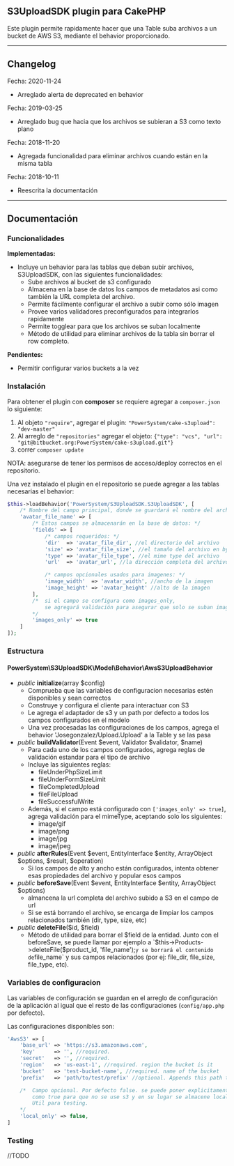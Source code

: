 ## S3UploadSDK plugin para CakePHP

Este plugin permite rapidamente hacer que una Table suba archivos a un bucket de AWS S3, mediante el behavior proporcionado.


----------

## Changelog

Fecha: 2020-11-24

* Arreglado alerta de deprecated en behavior

Fecha: 2019-03-25

* Arreglado bug que hacia que los archivos se subieran a S3 como texto plano

Fecha: 2018-11-20

* Agregada funcionalidad para eliminar archivos cuando están en la misma tabla

Fecha: 2018-10-11

* Reescrita la documentación

----------

## Documentación

### Funcionalidades

**Implementadas:**

- Incluye un behavior para las tablas que deban subir archivos, S3UploadSDK, con las siguientes funcionalidades:
    + Sube archivos al bucket de s3 configurado
    + Almacena en la base de datos los campos de metadatos asi como también la URL completa del archivo.
    + Permite fácilmente configurar el archivo a subir como sólo imagen
    + Provee varios validadores preconfigurados para integrarlos rapidamente
    + Permite togglear para que los archivos se suban localmente
    + Método de utilidad para eliminar archivos de la tabla sin borrar el row completo.

**Pendientes:**

- Permitir configurar varios buckets a la vez

### Instalación

Para obtener el plugin con **composer** se requiere agregar a `composer.json` lo siguiente:

1. Al objeto `"require"`, agregar el plugin: `"PowerSystem/cake-s3upload": "dev-master"`
2. Al arreglo de `"repositories"` agregar el objeto: ```{"type": "vcs", "url": "git@bitbucket.org:PowerSystem/cake-s3upload.git"}```
3. correr `composer update`

NOTA: asegurarse de tener los permisos de acceso/deploy correctos en el repositorio.

Una vez instalado el plugin en el repositorio se puede agregar a las tablas necesarias el behavior:

```php
$this->loadBehavior('PowerSystem/S3UploadSDK.S3UploadSDK', [
    /* Nombre del campo principal, donde se guardará el nombre del archivo: */
    'avatar_file_name' => [
        /* Estos campos se almacenarán en la base de datos: */
        'fields' => [
            /* campos requeridos: */
            'dir'  => 'avatar_file_dir', //el directorio del archivo
            'size' => 'avatar_file_size', //el tamaño del archivo en bytes
            'type' => 'avatar_file_type', //el mime type del archivo
            'url'  => 'avatar_url', //la dirección completa del archivo una vez subido

            /* campos opcionales usados para imagenes: */
            'image_width'  => 'avatar_width', //ancho de la imagen
            'image_height' => 'avatar_height' //alto de la imagen
        ],
        /*  si el campo se configura como images_only,
            se agregará validación para asegurar que solo se suban imagenes
        */
        'images_only' => true
    ]
]);
```

### Estructura

#### PowerSystem\S3UploadSDK\Model\Behavior\AwsS3UploadBehavior

- *public* **initialize**(array $config)
    + Comprueba que las variables de configuracion necesarias estén disponibles y sean correctos
    + Construye y configura el cliente para interactuar con S3
    + Le agrega el adaptador de s3 y un path por defecto a todos los campos configurados en el modelo
    + Una vez procesadas las configuraciones de los campos, agrega el behavior 'Josegonzalez/Upload.Upload' a la Table y se las pasa
- *public* **buildValidator**(Event $event, Validator $validator, $name)
    + Para cada uno de los campos configurados, agrega reglas de validación estandar para el tipo de archivo
    + Incluye las siguientes reglas:
        * fileUnderPhpSizeLimit
        * fileUnderFormSizeLimit
        * fileCompletedUpload
        * fileFileUpload
        * fileSuccessfulWrite
    + Además, si el campo está configurado con `['images_only' => true]`, agrega validación para el mimeType, aceptando solo los siguientes:
        * image/gif
        * image/png
        * image/jpg
        * image/jpeg
- *public* **afterRules**(Event $event, EntityInterface $entity, ArrayObject $options, $result, $operation)
    + Si los campos de alto y ancho están configurados, intenta obtener esas propiedades del archivo y popular esos campos
- *public* **beforeSave**(Event $event, EntityInterface $entity, ArrayObject $options)
    + almancena la url completa del archivo subido a S3 en el campo de url
    + Si se está borrando el archivo, se encarga de limpiar los campos relacionados también (dir, type, size, etc)
- *public* **deleteFile**($id, $field)
    + Método de utilidad para borrar el $field de la entidad. Junto con el beforeSave, se puede llamar por ejemplo a `$this->Products->deleteFile($product_id, 'file_name');` y se borrará el contenido de `file_name` y sus campos relacionados (por ej: file_dir, file_size, file_type, etc).

### Variables de configuracion

Las variables de configuración se guardan en el arreglo de configuración de la aplicación al igual que el resto de las configuraciones (`config/app.php` por defecto).

Las configuraciones disponibles son:

```php
'AwsS3' => [
    'base_url' => 'https://s3.amazonaws.com',
    'key'      => '', //required.
    'secret'   => '', //required.
    'region'   => 'us-east-1', //required. region the bucket is it
    'bucket'   => 'test-bucket-name', //required. name of the bucket
    'prefix'   => 'path/to/test/prefix' //optional. Appends this path to all s3 object address.

    /*  Campo opcional. Por defecto false. se puede poner explicitamente
        como true para que no se use s3 y en su lugar se almacene localmente.
        Util para testing.
    */
    'local_only' => false,
]
```

### Testing

//TODO
